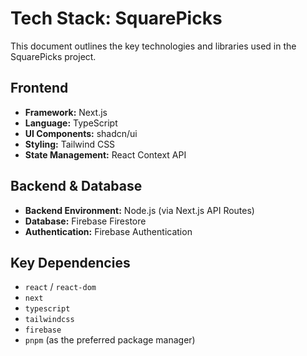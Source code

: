 # Tech Stack: SquarePicks

This document outlines the key technologies and libraries used in the SquarePicks project.

## Frontend

- **Framework:** Next.js
- **Language:** TypeScript
- **UI Components:** shadcn/ui
- **Styling:** Tailwind CSS
- **State Management:** React Context API

## Backend & Database

- **Backend Environment:** Node.js (via Next.js API Routes)
- **Database:** Firebase Firestore
- **Authentication:** Firebase Authentication

## Key Dependencies

- `react` / `react-dom`
- `next`
- `typescript`
- `tailwindcss`
- `firebase`
- `pnpm` (as the preferred package manager) 